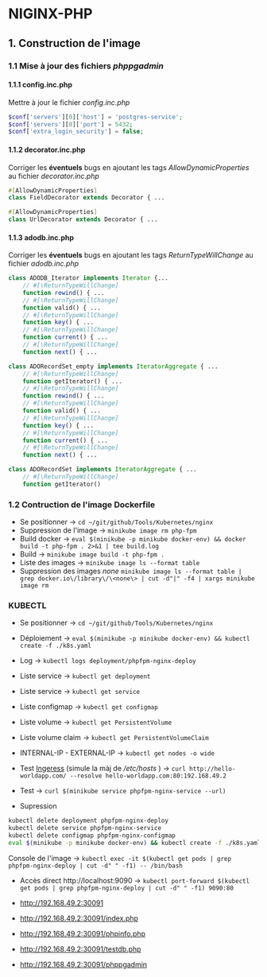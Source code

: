 # NIGINX-PHP

## 1. Construction de l'image

### 1.1 Mise à jour des fichiers *phppgadmin*

#### 1.1.1 config.inc.php

Mettre à jour le fichier *config.inc.php*

```php
$conf['servers'][0]['host'] = 'postgres-service';
$conf['servers'][0]['port'] = 5432;
$conf['extra_login_security'] = false;
```

#### 1.1.2 decorator.inc.php

Corriger les **éventuels** bugs en ajoutant les tags *AllowDynamicProperties* au fichier *decorator.inc.php* 

```php
#[AllowDynamicProperties]
class FieldDecorator extends Decorator { ...

#[AllowDynamicProperties]
class UrlDecorator extends Decorator { ...
```

#### 1.1.3 adodb.inc.php

Corriger les **éventuels** bugs en ajoutant les tags *ReturnTypeWillChange* au fichier  *adodb.inc.php*
```php
class ADODB_Iterator implements Iterator {...
	// #[\ReturnTypeWillChange] 
    function rewind() { ...
	// #[\ReturnTypeWillChange] 
	function valid() { ...
	// #[\ReturnTypeWillChange] 
    function key() { ...
	// #[\ReturnTypeWillChange] 
    function current() { ...
	// #[\ReturnTypeWillChange] 
    function next() { ...

class ADORecordSet_empty implements IteratorAggregate { ...
	// #[\ReturnTypeWillChange] 
	function getIterator() { ...
	// #[\ReturnTypeWillChange] 
    function rewind() { ...
	// #[\ReturnTypeWillChange] 
	function valid() { ...
	// #[\ReturnTypeWillChange] 
    function key() { ...
	// #[\ReturnTypeWillChange] 
    function current() { ...
	// #[\ReturnTypeWillChange] 
    function next() { ...

class ADORecordSet implements IteratorAggregate { ...
    // #[\ReturnTypeWillChange] 
    function getIterator() 
```

### 1.2 Contruction de l'image Dockerfile

- Se positionner -> `cd ~/git/github/Tools/Kubernetes/nginx`
- Suppression de l'image -> `minikube image rm php-fpm`
- Build docker -> `eval $(minikube -p minikube docker-env) && docker build -t php-fpm . 2>&1 | tee build.log`
- Build -> `minikube image build -t php-fpm .`
- Liste des images -> `minikube image ls --format table`
- Suppression des images *none* `minikube image ls --format table | grep docker.io\/library\/\<none\> | cut -d"|" -f4 | xargs minikube image rm`



### KUBECTL


- Se positionner -> `cd ~/git/github/Tools/Kubernetes/nginx`
- Déploiement -> `eval $(minikube -p minikube docker-env) && kubectl create -f ./k8s.yaml`
- Log -> `kubectl logs deployment/phpfpm-nginx-deploy`
- Liste service -> `kubectl get deployment`
- Liste service -> `kubectl get service`
- Liste configmap -> `kubectl get configmap`
- Liste volume -> `kubectl get PersistentVolume`
- Liste volume claim -> `kubectl get PersistentVolumeClaim`
- INTERNAL-IP - EXTERNAL-IP -> `kubectl get nodes -o wide`
- Test [Ingeress](https://blog.knoldus.com/how-to-create-ingress-rules-in-kubernetes-using-minikube/#what-is-ingress) (simule la màj de */etc/hosts* ) -> `curl http://hello-worldapp.com/ --resolve hello-worldapp.com:80:192.168.49.2`
- Test -> `curl $(minikube service phpfpm-nginx-service --url)`

- Supression


```bash
kubectl delete deployment phpfpm-nginx-deploy
kubectl delete service phpfpm-nginx-service
kubectl delete configmap phpfpm-nginx-configmap
eval $(minikube -p minikube docker-env) && kubectl create -f ./k8s.yaml
```


Console de l'image -> `kubectl exec -it $(kubectl get pods | grep phpfpm-nginx-deploy | cut -d" " -f1) -- /bin/bash`

- Accès direct http://localhost:9090 -> `kubectl port-forward $(kubectl get pods | grep phpfpm-nginx-deploy | cut -d" " -f1) 9090:80`

- http://192.168.49.2:30091
- http://192.168.49.2:30091/index.php
- http://192.168.49.2:30091/phpinfo.php
- http://192.168.49.2:30091/testdb.php
- http://192.168.49.2:30091/phppgadmin


